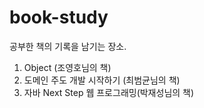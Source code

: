 # book-study
공부한 책의 기록을 남기는 장소.
1. Object (조영호님의 책)
2. 도메인 주도 개발 시작하기 (최범균님의 책)
3. 자바 Next Step 웹 프로그래밍(박재성님의 책)